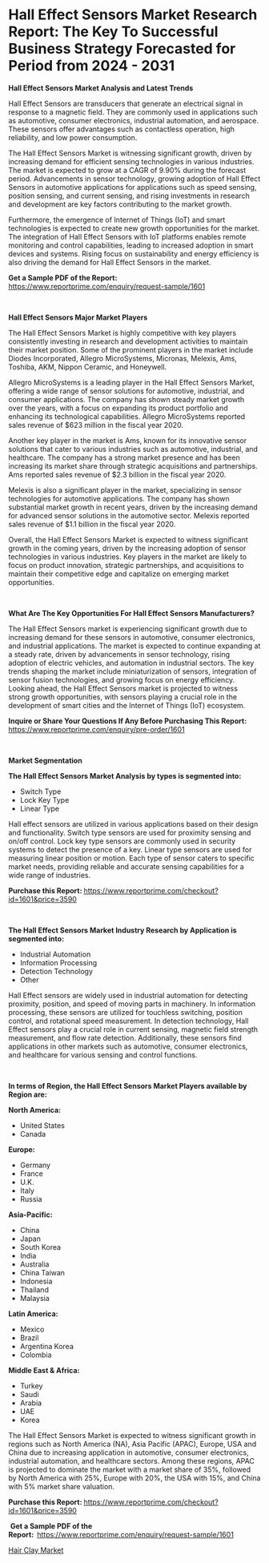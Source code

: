 <p><h1>Hall Effect Sensors Market Research Report: The Key To Successful Business Strategy Forecasted for Period from 2024 - 2031</h1></p><p><strong>Hall Effect Sensors Market Analysis and Latest Trends</strong></p>
<p><p>Hall Effect Sensors are transducers that generate an electrical signal in response to a magnetic field. They are commonly used in applications such as automotive, consumer electronics, industrial automation, and aerospace. These sensors offer advantages such as contactless operation, high reliability, and low power consumption.</p><p>The Hall Effect Sensors Market is witnessing significant growth, driven by increasing demand for efficient sensing technologies in various industries. The market is expected to grow at a CAGR of 9.90% during the forecast period. Advancements in sensor technology, growing adoption of Hall Effect Sensors in automotive applications for applications such as speed sensing, position sensing, and current sensing, and rising investments in research and development are key factors contributing to the market growth.</p><p>Furthermore, the emergence of Internet of Things (IoT) and smart technologies is expected to create new growth opportunities for the market. The integration of Hall Effect Sensors with IoT platforms enables remote monitoring and control capabilities, leading to increased adoption in smart devices and systems. Rising focus on sustainability and energy efficiency is also driving the demand for Hall Effect Sensors in the market.</p></p>
<p><strong>Get a Sample PDF of the Report:&nbsp;</strong> <a href="https://www.reportprime.com/enquiry/request-sample/1601">https://www.reportprime.com/enquiry/request-sample/1601</a></p>
<p>&nbsp;</p>
<p><strong>Hall Effect Sensors Major Market Players</strong></p>
<p><p>The Hall Effect Sensors Market is highly competitive with key players consistently investing in research and development activities to maintain their market position. Some of the prominent players in the market include Diodes Incorporated, Allegro MicroSystems, Micronas, Melexis, Ams, Toshiba, AKM, Nippon Ceramic, and Honeywell.</p><p>Allegro MicroSystems is a leading player in the Hall Effect Sensors Market, offering a wide range of sensor solutions for automotive, industrial, and consumer applications. The company has shown steady market growth over the years, with a focus on expanding its product portfolio and enhancing its technological capabilities. Allegro MicroSystems reported sales revenue of $623 million in the fiscal year 2020.</p><p>Another key player in the market is Ams, known for its innovative sensor solutions that cater to various industries such as automotive, industrial, and healthcare. The company has a strong market presence and has been increasing its market share through strategic acquisitions and partnerships. Ams reported sales revenue of $2.3 billion in the fiscal year 2020.</p><p>Melexis is also a significant player in the market, specializing in sensor technologies for automotive applications. The company has shown substantial market growth in recent years, driven by the increasing demand for advanced sensor solutions in the automotive sector. Melexis reported sales revenue of $1.1 billion in the fiscal year 2020.</p><p>Overall, the Hall Effect Sensors Market is expected to witness significant growth in the coming years, driven by the increasing adoption of sensor technologies in various industries. Key players in the market are likely to focus on product innovation, strategic partnerships, and acquisitions to maintain their competitive edge and capitalize on emerging market opportunities.</p></p>
<p>&nbsp;</p>
<p><strong>What Are The Key Opportunities For Hall Effect Sensors Manufacturers?</strong></p>
<p><p>The Hall Effect Sensors market is experiencing significant growth due to increasing demand for these sensors in automotive, consumer electronics, and industrial applications. The market is expected to continue expanding at a steady rate, driven by advancements in sensor technology, rising adoption of electric vehicles, and automation in industrial sectors. The key trends shaping the market include miniaturization of sensors, integration of sensor fusion technologies, and growing focus on energy efficiency. Looking ahead, the Hall Effect Sensors market is projected to witness strong growth opportunities, with sensors playing a crucial role in the development of smart cities and the Internet of Things (IoT) ecosystem.</p></p>
<p><strong>Inquire or Share Your Questions If Any Before Purchasing This Report:</strong> <a href="https://www.reportprime.com/enquiry/pre-order/1601">https://www.reportprime.com/enquiry/pre-order/1601</a></p>
<p>&nbsp;</p>
<p><strong>Market Segmentation</strong></p>
<p><strong>The Hall Effect Sensors Market Analysis by types is segmented into:</strong></p>
<p><ul><li>Switch Type</li><li>Lock Key Type</li><li>Linear Type</li></ul></p>
<p><p>Hall effect sensors are utilized in various applications based on their design and functionality. Switch type sensors are used for proximity sensing and on/off control. Lock key type sensors are commonly used in security systems to detect the presence of a key. Linear type sensors are used for measuring linear position or motion. Each type of sensor caters to specific market needs, providing reliable and accurate sensing capabilities for a wide range of industries.</p></p>
<p><strong>Purchase this Report:&nbsp;</strong><a href="https://www.reportprime.com/checkout?id=1601&price=3590">https://www.reportprime.com/checkout?id=1601&price=3590</a></p>
<p>&nbsp;</p>
<p><strong>The Hall Effect Sensors Market Industry Research by Application is segmented into:</strong></p>
<p><ul><li>Industrial Automation</li><li>Information Processing</li><li>Detection Technology</li><li>Other</li></ul></p>
<p><p>Hall Effect sensors are widely used in industrial automation for detecting proximity, position, and speed of moving parts in machinery. In information processing, these sensors are utilized for touchless switching, position control, and rotational speed measurement. In detection technology, Hall Effect sensors play a crucial role in current sensing, magnetic field strength measurement, and flow rate detection. Additionally, these sensors find applications in other markets such as automotive, consumer electronics, and healthcare for various sensing and control functions.</p></p>
<p>&nbsp;</p>
<p><strong>In terms of Region, the Hall Effect Sensors Market Players available by Region are:</strong></p>
<p>
    <p> <strong> North America: </strong>
        <ul>
            <li>United States</li>
            <li>Canada</li>
        </ul>
        </p> 
    <p> <strong> Europe: </strong>
        <ul>
            <li>Germany</li>
            <li>France</li>
            <li>U.K.</li>
            <li>Italy</li>
            <li>Russia</li>
        </ul>
        </p> 
    <p> <strong> Asia-Pacific: </strong>
        <ul>
            <li>China</li>
            <li>Japan</li>
            <li>South Korea</li>
            <li>India</li>
            <li>Australia</li>
            <li>China Taiwan</li>
            <li>Indonesia</li>
            <li>Thailand</li>
            <li>Malaysia</li>
        </ul>
        </p> 
    <p> <strong> Latin America: </strong>
        <ul>
            <li>Mexico</li>
            <li>Brazil</li>
            <li>Argentina Korea</li>
            <li>Colombia</li>
        </ul>
        </p> 
    <p> <strong> Middle East & Africa: </strong>
        <ul>
            <li>Turkey</li>
            <li>Saudi</li>
            <li>Arabia</li>
            <li>UAE</li>
            <li>Korea</li>
        </ul>
    </p>
    </p>
<p><p>The Hall Effect Sensors Market is expected to witness significant growth in regions such as North America (NA), Asia Pacific (APAC), Europe, USA and China due to increasing application in automotive, consumer electronics, industrial automation, and healthcare sectors. Among these regions, APAC is projected to dominate the market with a market share of 35%, followed by North America with 25%, Europe with 20%, the USA with 15%, and China with 5% market share valuation.</p></p>
<p><strong>Purchase this Report: </strong><a href="https://www.reportprime.com/checkout?id=1601&price=3590">https://www.reportprime.com/checkout?id=1601&price=3590</a></p>
<p>&nbsp;<strong>Get a Sample PDF of the Report:&nbsp;&nbsp;</strong><a href="https://www.reportprime.com/enquiry/request-sample/1601">https://www.reportprime.com/enquiry/request-sample/1601</a></p>
<p><strong></strong></p>
<p><p><a href="https://invited-way-688.notion.site/Hair-Clay-Market-A-Comprehensive-Report-of-its-Market-Share-Growth-Trends-2024-2031-4b48b9b423ae4ef7b01a2bd1107857a0">Hair Clay Market</a></p></p>